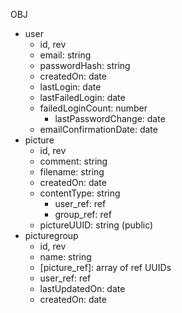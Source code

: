 
OBJ
* user
	- id, rev
	- email: string
	- passwordHash: string
	- createdOn: date
	- lastLogin: date
  - lastFailedLogin: date
  - failedLoginCount: number
	- lastPasswordChange: date
  - emailConfirmationDate: date
* picture
	- id, rev
	- comment: string
	- filename: string
	- createdOn: date
  - contentType: string
	- user_ref: ref
	- group_ref: ref
  - pictureUUID: string (public)
* picturegroup
	- id, rev
	- name: string
	- [picture_ref]: array of ref UUIDs
	- user_ref: ref
	- lastUpdatedOn: date
	- createdOn: date

